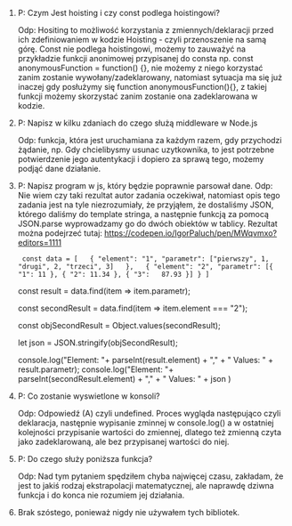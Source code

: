 1.  
    P: Czym Jest hoisting i czy const podlega hoistingowi?

    Odp: Hositing to możliwość korzystania z zmiennych/deklaracji przed ich zdefiniowaniem w kodzie Hoisting - czyli przenoszenie na samą górę. Const nie podlega hoistingowi, możemy to zauważyć na przykładzie funkcji anonimowej przypisanej do consta np. const anonymousFunction = function() {}, nie możemy z niego korzystać zanim zostanie wywołany/zadeklarowany, natomiast sytuacja ma się już inaczej gdy posłużymy się function anonymousFunction(){}, z takiej funkcji możemy skorzystać zanim zostanie ona zadeklarowana w kodzie.
2. 
    P: Napisz w kilku zdaniach do czego służą middleware w Node.js

    Odp: funkcja, która jest uruchamiana za każdym razem, gdy przychodzi żądanie, np. Gdy chcielibysmy usunac uzytkownika, to jest potrzebne potwierdzenie jego autentykacji i dopiero za sprawą tego, możemy podjąć dane działanie.
3.  
    P: Napisz program w js, który będzie poprawnie parsował dane.
        Odp: Nie wiem czy taki rezultat autor zadania oczekiwał, natomiast opis tego zadania jest na tyle niezrozumiały, że przyjąłem, że dostaliśmy JSON, którego daliśmy do template stringa, a następnie funkcją za pomocą JSON.parse wyprowadzamy go do dwóch obiektów w tablicy. Rezultat można podejrzeć tutaj: https://codepen.io/IgorPaluch/pen/MWqvmxo?editors=1111

        const data = [   { "element": "1", "parametr": ["pierwszy", 1, "drugi", 2, "trzeci", 3]   },   { "element": "2", "parametr": [{ "1": 11 }, { "2": 11.34 }, { "3":   87.93 }] } ]

    const result = data.find(item => item.parametr);

    const secondResult = data.find(item => item.element === "2");

    const objSecondResult = Object.values(secondResult);

    let json = JSON.stringify(objSecondResult);

    console.log("Element: "+ parseInt(result.element) + "," + " Values: " + result.parametr);
    console.log("Element: "+ parseInt(secondResult.element) + "," + " Values: " + json )
4.  
    P: Co zostanie wyswietlone w konsoli?

    Odp: Odpowiedź (A) czyli undefined. Proces wygląda następująco czyli deklaracja, następnie wypisanie zminnej w console.log() a w ostatniej kolejności przypisanie wartości do zmiennej, dlatego też zmienną czyta jako zadeklarowaną, ale bez przypisanej wartości do niej.
5.  
    P: Do czego służy poniższa funkcja? 

    Odp: Nad tym pytaniem spędziłem chyba najwięcej czasu, zakładam, że jest to jakiś rodzaj ekstrapolacji matematycznej, ale naprawdę dziwna funkcja i do konca nie rozumiem jej działania.

6. Brak szóstego, ponieważ nigdy nie używałem tych bibliotek.
